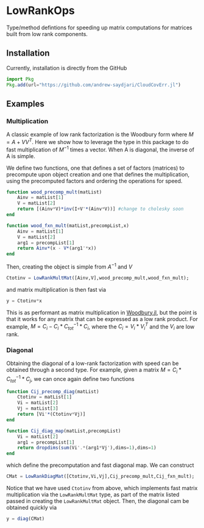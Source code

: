 # LowRankOps

Type/method defintions for speeding up matrix computations for matrices built from low rank components.

## Installation

Currently, installation is directly from the GitHub

```julia
import Pkg
Pkg.add(url="https://github.com/andrew-saydjari/CloudCovErr.jl")
```

## Examples

### Multiplication

A classic example of low rank factorization is the Woodbury form where $M = A + VV^T$. Here we show how to leverage the type in this package to do fast multiplication of $M^{-1}$ times a vector. When A is diagonal, the inverse of A is simple.

We define two functions, one that defines a set of factors (matrices) to precompute upon object creation and one that defines the multiplication, using the precomputed factors and ordering the operations for speed.

```julia
function wood_precomp_mult(matList)
    Ainv = matList[1]
    V = matList[2]
    return [(Ainv*V)*inv(I+V'*(Ainv*V))] #change to cholesky soon
end

function wood_fxn_mult(matList,precompList,x)
    Ainv = matList[1]
    V = matList[2]
    arg1 = precompList[1]
    return Ainv*(x - V*(arg1'*x))
end
```

Then, creating the object is simple from $A^{-1}$ and $V$ 

```julia
Ctotinv = LowRankMultMat([Ainv,V],wood_precomp_mult,wood_fxn_mult);
```

and matrix multiplication is then fast via

```julia
y = Ctotinv*x
```

This is as performant as matrix multiplication in [Woodbury.jl](https://github.com/timholy/WoodburyMatrices.jl), but the point is that it works for any matrix that can be expressed as a low rank product. For example, $M = C_i - C_i * C^{-1}_{tot} * C_i$, where the $C_i = V_i * V_i^{T}$ and the $V_i$ are low rank.

### Diagonal

Obtaining the diagonal of a low-rank factorization with speed can be obtained through a second type. For example, given a matrix $M = C_i * C^{-1}_{tot} * C_j$, we can once again define two functions

```julia
function Cij_precomp_diag(matList)
    Ctotinv = matList[1]
    Vi = matList[2]
    Vj = matList[3]
    return [Vi'*(Ctotinv*Vj)]
end

function Cij_diag_map(matList,precompList)
    Vi = matList[2]
    arg1 = precompList[1]
    return dropdims(sum(Vi'.*(arg1*Vj'),dims=1),dims=1)
end
```

which define the precomputation and fast diagonal map. We can construct 

```julia
CMat = LowRankDiagMat([Ctotinv,Vi,Vj],Cij_precomp_mult,Cij_fxn_mult);
```

Notice that we have used `Ctotinv` from above, which implements fast matrix multiplication via the `LowRankMultMat` type, as part of the matrix listed passed in creating the `LowRankMultMat` object. Then, the diagonal cam be obtained quickly via

```julia
y = diag(CMat)
```
